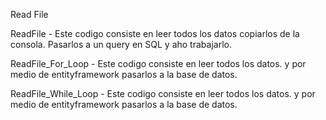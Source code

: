 Read File 

ReadFile - Este codigo consiste en leer todos los datos copiarlos de la consola. Pasarlos a un query en SQL y aho trabajarlo.

ReadFile_For_Loop - Este codigo consiste en leer todos los datos. y por medio de entityframework pasarlos a la base de datos.

ReadFile_While_Loop - Este codigo consiste en leer todos los datos. y por medio de entityframework pasarlos a la base de datos.

